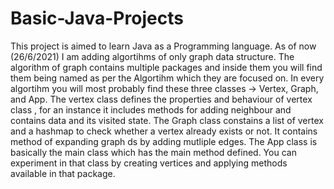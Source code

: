 # Basic-Java-Projects
This project is aimed to learn Java as a Programming language. As of now (26/6/2021) I am adding algortihms of only graph data structure. 
The algorithm of graph contains multiple packages and inside them you will find them being named as per the Algortihm which they are focused on. In every algortihm
you will most probably find these three classes -> Vertex, Graph, and App. The vertex class defines the properties and behaviour of vertex class , for an instance 
it includes methods for adding neighbour and contains data and its visited state.
The Graph class constains a list of vertex and a hashmap to check whether a vertex already exists or not. It contains method of expanding graph ds by adding mutliple 
edges.
The App class is basically the main class which has the main method defined. You can experiment in that class by creating vertices and applying methods available in 
that package.
